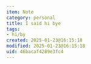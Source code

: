 ```yaml
---
item: Note
category: personal
title: I said hi bye
tags:
- hi/by
created: 2025-01-23@16:15:18
modified: 2025-01-23@16:15:18
uid: 46bacaf4289e3fc4
---
```


